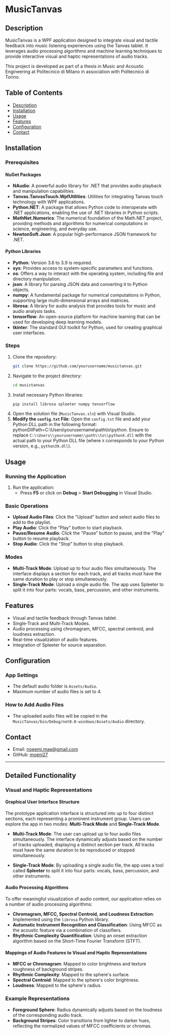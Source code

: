 # MusicTanvas
## Description
MusicTanvas is a WPF application designed to integrate visual and tactile feedback into music listening experiences using the Tanvas tablet. It leverages audio processing algorithms and machine learning techniques to provide interactive visual and haptic representations of audio tracks.

This project is developed as part of a thesis in Music and Acoustic Engineering at Politecnico di Milano in association with Politecnico di Torino.

## Table of Contents
- [Description](#description)
- [Installation](#installation)
- [Usage](#usage)
- [Features](#features)
- [Configuration](#configuration)
- [Contact](#contact)

## Installation
### Prerequisites
#### NuGet Packages
- **NAudio**: A powerful audio library for .NET that provides audio playback and manipulation capabilities.
- **Tanvas.TanvasTouch.WpfUtilities**: Utilities for integrating Tanvas touch technology with WPF applications.
- **Python.NET**: A package that allows Python code to interoperate with .NET applications, enabling the use of .NET libraries in Python scripts.
- **MathNet.Numerics**: The numerical foundation of the Math.NET project, providing methods and algorithms for numerical computations in science, engineering, and everyday use.
- **NewtonSoft.Json**: A popular high-performance JSON framework for .NET.

#### Python Libraries
- **Python**: Version 3.6 to 3.9 is required.
- **sys**: Provides access to system-specific parameters and functions.
- **os**: Offers a way to interact with the operating system, including file and directory manipulation.
- **json**: A library for parsing JSON data and converting it to Python objects.
- **numpy**: A fundamental package for numerical computations in Python, supporting large multi-dimensional arrays and matrices.
- **librosa**: A library for audio analysis that provides tools for music and audio analysis tasks.
- **tensorflow**: An open-source platform for machine learning that can be used for developing deep learning models.
- **tkinter**: The standard GUI toolkit for Python, used for creating graphical user interfaces.

### Steps
1. Clone the repository:
    ```bash
    git clone https://github.com/yourusername/musictanvas.git
    ```
2. Navigate to the project directory:
    ```bash
    cd musictanvas
    ```
3. Install necessary Python libraries:
    ```bash
    pip install librosa spleeter numpy tensorflow
    ```
4. Open the solution file (`MusicTanvas.sln`) with Visual Studio.
5. **Modify the `config.txt` File**: Open the `config.txt` file and add your Python DLL path in the following format: pythonDllPath=C:\\Users\\yourusername\\path\\to\\python. Ensure to replace `C:\\Users\\yourusername\\path\\to\\pythonX.dll` with the actual path to your Python DLL file (where `X` corresponds to your Python version, e.g., `python39.dll`).


## Usage
### Running the Application
1. Run the application:
    - Press **F5** or click on **Debug** > **Start Debugging** in Visual Studio.

### Basic Operations
- **Upload Audio Files**: Click the "Upload" button and select audio files to add to the playlist.
- **Play Audio**: Click the "Play" button to start playback.
- **Pause/Resume Audio**: Click the "Pause" button to pause, and the "Play" button to resume playback.
- **Stop Audio**: Click the "Stop" button to stop playback.

### Modes
- **Multi-Track Mode**: Upload up to four audio files simultaneously. The interface displays a section for each track, and all tracks must have the same duration to play or stop simultaneously.
- **Single-Track Mode**: Upload a single audio file. The app uses Spleeter to split it into four parts: vocals, bass, percussion, and other instruments.

## Features
- Visual and tactile feedback through Tanvas tablet.
- Single-Track and Multi-Track Modes.
- Audio processing using chromagram, MFCC, spectral centroid, and loudness extraction.
- Real-time visualization of audio features.
- Integration of Spleeter for source separation.

## Configuration
### App Settings
- The default audio folder is `Assets/Audio`.
- Maximum number of audio files is set to 4.

### How to Add Audio Files
- The uploaded audio files will be copied in the `MusicTanvas/bin/Debug/net8.0-windows/Assets/Audio` directory.

## Contact
- Email: noeemi.mae@gmail.com
- GitHub: [moeni27](https://github.com/moeni27)

---

## Detailed Functionality

### Visual and Haptic Representations

#### Graphical User Interface Structure
The prototype application interface is structured into up to four distinct sections, each representing a prominent instrument group. Users can explore the app in two modes: **Multi-Track Mode** and **Single-Track Mode**.

- **Multi-Track Mode**: The user can upload up to four audio files simultaneously. The interface dynamically adjusts based on the number of tracks uploaded, displaying a distinct section per track. All tracks must have the same duration to be reproduced or stopped simultaneously.

- **Single-Track Mode**: By uploading a single audio file, the app uses a tool called **Spleeter** to split it into four parts: vocals, bass, percussion, and other instruments.

#### Audio Processing Algorithms
To offer meaningful visualization of audio content, our application relies on a number of audio processing algorithms:
- **Chromagram, MFCC, Spectral Centroid, and Loudness Extraction**: Implemented using the `librosa` Python library.
- **Automatic Instrument Recognition and Classification**: Using MFCC as the acoustic feature via a combination of classifiers.
- **Rhythmic Complexity Quantification**: Using an onset extraction algorithm based on the Short-Time Fourier Transform (STFT).

#### Mappings of Audio Features to Visual and Haptic Representations
- **MFCC or Chromagram**: Mapped to color brightness and texture roughness of background stripes.
- **Rhythmic Complexity**: Mapped to the sphere's surface.
- **Spectral Centroid**: Mapped to the sphere's color brightness.
- **Loudness**: Mapped to the sphere's radius.

### Example Representations
- **Foreground Sphere**: Radius dynamically adjusts based on the loudness of the corresponding audio track.
- **Background Stripes**: Color transitions from lighter to darker hues, reflecting the normalized values of MFCC coefficients or chromas.


